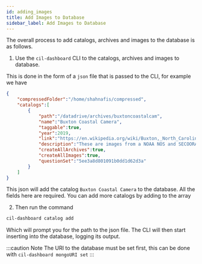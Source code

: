```yaml
---
id: adding_images
title: Add Images to Database
sidebar_label: Add Images to Database
---
```


The overall process to add catalogs, archives and images to the database is as follows.

1. Use the `cil-dashboard` CLI to the catalogs, archives and images to database.

This is done in the form of a `json` file that is passed to the CLI, for example we have


```json title="/insert.json"
{
    "compressedFolder":"/home/shahnafis/compressed",
    "catalogs":[
        {
            "path":"/datadrive/archives/buxtoncoastalcam",
            "name":"Buxton Coastal Camera",
            "taggable":true,
            "year":2019,
            "link":"https://en.wikipedia.org/wiki/Buxton,_North_Carolina",
            "description":"These are images from a NOAA NOS and SECOORA WebCAT coastal camera in Buxton, NC",
            "createAllArchives":true,
            "createAllImages":true,
            "questionSet":"5ee3a8d801091b0dd1d62d3a"
        }      
    ]
}
```

This json will add the catalog `Buxton Coastal Camera` to the database. All the fields here are required. You can add more catalogs by adding to the array

2. Then run the command
   
```bash
cil-dashboard catalog add
``` 
Which will prompt you for the path to the json file. The CLI will then start inserting into the database, logging its output.

:::caution Note
The URI to the database must be set first, this can be done with `cil-dashboard mongoURI set`
:::